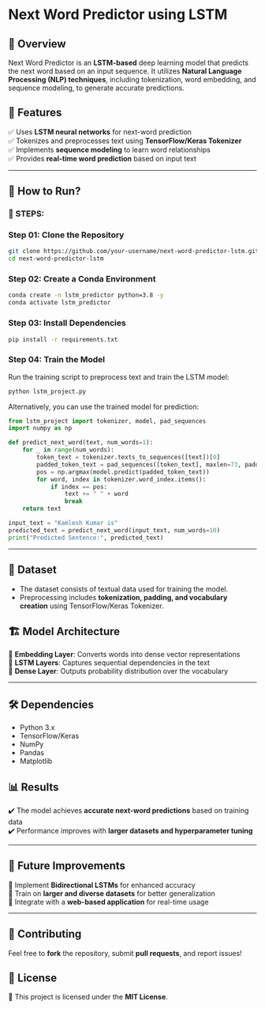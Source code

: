 # Next Word Predictor using LSTM


## 📌 Overview
Next Word Predictor is an **LSTM-based** deep learning model that predicts the next word based on an input sequence. It utilizes **Natural Language Processing (NLP) techniques**, including tokenization, word embedding, and sequence modeling, to generate accurate predictions.

## 🚀 Features
✅ Uses **LSTM neural networks** for next-word prediction  
✅ Tokenizes and preprocesses text using **TensorFlow/Keras Tokenizer**  
✅ Implements **sequence modeling** to learn word relationships  
✅ Provides **real-time word prediction** based on input text  

---

## 🔧 How to Run?
### 📌 STEPS:
### Step 01: Clone the Repository
```bash
git clone https://github.com/your-username/next-word-predictor-lstm.git
cd next-word-predictor-lstm
```

### Step 02: Create a Conda Environment
```bash
conda create -n lstm_predictor python=3.8 -y
conda activate lstm_predictor
```

### Step 03: Install Dependencies
```bash
pip install -r requirements.txt
```

### Step 04: Train the Model
Run the training script to preprocess text and train the LSTM model:
```bash
python lstm_project.py
```

Alternatively, you can use the trained model for prediction:
```python
from lstm_project import tokenizer, model, pad_sequences
import numpy as np

def predict_next_word(text, num_words=1):
    for _ in range(num_words):
        token_text = tokenizer.texts_to_sequences([text])[0]
        padded_token_text = pad_sequences([token_text], maxlen=73, padding='pre')
        pos = np.argmax(model.predict(padded_token_text))
        for word, index in tokenizer.word_index.items():
            if index == pos:
                text += " " + word
                break
    return text

input_text = "Kamlesh Kumar is"
predicted_text = predict_next_word(input_text, num_words=10)
print("Predicted Sentence:", predicted_text)
```

---

## 📂 Dataset
- The dataset consists of textual data used for training the model.  
- Preprocessing includes **tokenization, padding, and vocabulary creation** using TensorFlow/Keras Tokenizer.  

## 🏗 Model Architecture
🔹 **Embedding Layer**: Converts words into dense vector representations  
🔹 **LSTM Layers**: Captures sequential dependencies in the text  
🔹 **Dense Layer**: Outputs probability distribution over the vocabulary  

---

## 🛠 Dependencies
- Python 3.x  
- TensorFlow/Keras  
- NumPy  
- Pandas  
- Matplotlib  

## 📊 Results
✔️ The model achieves **accurate next-word predictions** based on training data  
✔️ Performance improves with **larger datasets and hyperparameter tuning**  

---

## 🔮 Future Improvements
📌 Implement **Bidirectional LSTMs** for enhanced accuracy  
📌 Train on **larger and diverse datasets** for better generalization  
📌 Integrate with a **web-based application** for real-time usage  

---

## 🤝 Contributing
Feel free to **fork** the repository, submit **pull requests**, and report issues!  

## 📜 License
📝 This project is licensed under the **MIT License**.

